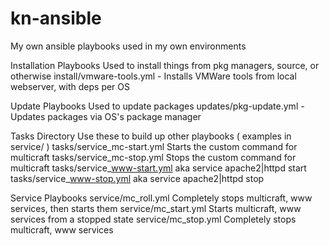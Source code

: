 # kn-ansible
My own ansible playbooks used in my own environments

Installation Playbooks
 Used to install things from pkg managers, source, or otherwise
  install/vmware-tools.yml - Installs VMWare tools from local webserver, with deps per OS

Update Playbooks
 Used to update packages
  updates/pkg-update.yml - Updates packages via OS's package manager
  
Tasks Directory
  Use these to build up other playbooks ( examples in service/ )
   tasks/service_mc-start.yml   Starts the custom command for multicraft
   tasks/service_mc-stop.yml    Stops the custom command for multicraft
   tasks/service_www-start.yml  aka service apache2|httpd start
   tasks/service_www-stop.yml   aka service apache2|httpd stop
   
Service Playbooks
    service/mc_roll.yml   Completely stops multicraft, www services, then starts them
    service/mc_start.yml  Starts multicraft, www services from a  stopped state
    service/mc_stop.yml   Completely stops multicraft, www services
